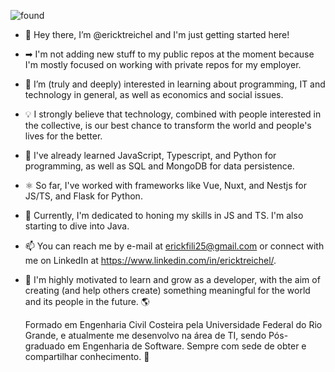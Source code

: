 ![found](https://user-images.githubusercontent.com/106178471/176327973-acd20274-76a5-4f5c-8556-be5d65d489b2.jpg)



- 👋 Hey there, I’m @ericktreichel and I'm just getting started here!
- ➡ I'm not adding new stuff to my public repos at the moment because I'm mostly focused on working with private repos for my employer. 
- 👀 I’m (truly and deeply) interested in learning about programming, IT and technology in general, as well as economics and social issues.
- 💡 I strongly believe that technology, combined with people interested in the collective, is our best chance to transform the world and people's lives for the better.
- 🐥 I've already learned JavaScript, Typescript, and Python for programming, as well as SQL and MongoDB for data persistence.
- ⚛ So far, I've worked with frameworks like Vue, Nuxt, and Nestjs for JS/TS, and Flask for Python.
- 🌱 Currently, I'm dedicated to honing my skills in JS and TS. I'm also starting to dive into Java.
- 📫 You can reach me by e-mail at erickfili25@gmail.com or connect with me on LinkedIn at https://www.linkedin.com/in/ericktreichel/.
- 🚀 I'm highly motivated to learn and grow as a developer, with the aim of creating (and help others create) something meaningful for the world and its people in the future. 🌎

  Formado em Engenharia Civil Costeira pela Universidade Federal do Rio Grande, e atualmente me desenvolvo na área de TI, sendo Pós-graduado em Engenharia de Software.
Sempre com sede de obter e compartilhar conhecimento. 🔁

<!---
ericktreichel/ericktreichel is a ✨ special ✨ repository because its `README.md` (this file) appears on your GitHub profile.
You can click the Preview link to take a look at your changes.
--->
